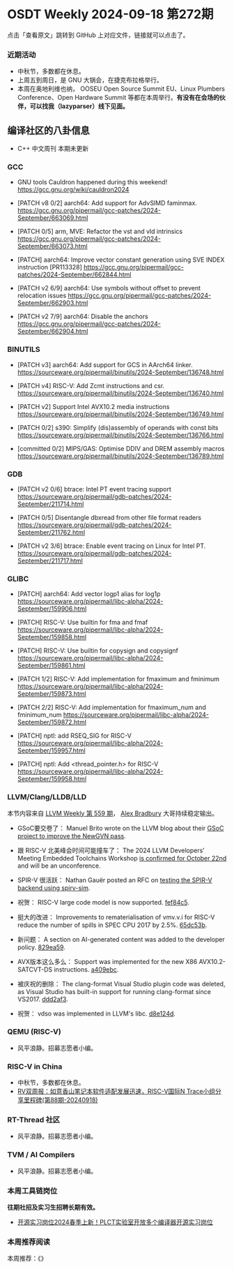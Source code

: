 # OSDT Weekly 2024-09-18 第272期

点击「查看原文」跳转到 GitHub 上对应文件，链接就可以点击了。

### 近期活动

- 中秋节，多数都在休息。
- 上周五到周日，是 GNU 大锅会，在捷克布拉格举行。
- 本周在奥地利维也纳， OOSEU Open Source Summit EU、Linux Plumbers Conference、Open Hardware Summit 等都在本周举行。**有没有在会场的伙伴，可以找我（lazyparser）线下见面。**

## 编译社区的八卦信息

- C++ 中文周刊 本期未更新

### GCC

- GNU tools Cauldron happened during this weekend!
  https://gcc.gnu.org/wiki/cauldron2024

- [PATCH v8 0/2] aarch64: Add support for AdvSIMD faminmax.
  https://gcc.gnu.org/pipermail/gcc-patches/2024-September/663069.html

- [PATCH 0/5] arm, MVE: Refactor the vst and vld intrinsics
  https://gcc.gnu.org/pipermail/gcc-patches/2024-September/663073.html

- [PATCH] aarch64: Improve vector constant generation using SVE INDEX instruction [PR113328]
  https://gcc.gnu.org/pipermail/gcc-patches/2024-September/662844.html

- [PATCH v2 6/9] aarch64: Use symbols without offset to prevent relocation issues
  https://gcc.gnu.org/pipermail/gcc-patches/2024-September/662903.html

- [PATCH v2 7/9] aarch64: Disable the anchors
  https://gcc.gnu.org/pipermail/gcc-patches/2024-September/662904.html


### BINUTILS

- [PATCH v3] aarch64: Add support for GCS in AArch64 linker.
  https://sourceware.org/pipermail/binutils/2024-September/136748.html

- [PATCH v4] RISC-V: Add Zcmt instructions and csr.
  https://sourceware.org/pipermail/binutils/2024-September/136740.html

- [PATCH v2] Support Intel AVX10.2 media instructions
  https://sourceware.org/pipermail/binutils/2024-September/136749.html

- [PATCH 0/2] s390: Simplify (dis)assembly of operands with const bits
  https://sourceware.org/pipermail/binutils/2024-September/136766.html

- [committed 0/2] MIPS/GAS: Optimise DDIV and DREM assembly macros
  https://sourceware.org/pipermail/binutils/2024-September/136789.html


### GDB

- [PATCH v2 0/6] btrace: Intel PT event tracing support
  https://sourceware.org/pipermail/gdb-patches/2024-September/211714.html

- [PATCH 0/5] Disentangle dbxread from other file format readers
  https://sourceware.org/pipermail/gdb-patches/2024-September/211762.html

- [PATCH v2 3/6] btrace: Enable event tracing on Linux for Intel PT.
  https://sourceware.org/pipermail/gdb-patches/2024-September/211717.html


### GLIBC

- [PATCH] aarch64: Add vector logp1 alias for log1p
  https://sourceware.org/pipermail/libc-alpha/2024-September/159906.html

- [PATCH] RISC-V: Use builtin for fma and fmaf
  https://sourceware.org/pipermail/libc-alpha/2024-September/159858.html

- [PATCH] RISC-V: Use builtin for copysign and copysignf
  https://sourceware.org/pipermail/libc-alpha/2024-September/159861.html

- [PATCH 1/2] RISC-V: Add implementation for fmaximum and fminimum
  https://sourceware.org/pipermail/libc-alpha/2024-September/159873.html

- [PATCH 2/2] RISC-V: Add implementation for fmaximum_num and fminimum_num
  https://sourceware.org/pipermail/libc-alpha/2024-September/159872.html

- [PATCH] nptl: add RSEQ_SIG for RISC-V
  https://sourceware.org/pipermail/libc-alpha/2024-September/159957.html

- [PATCH] nptl: Add <thread_pointer.h> for RISC-V
  https://sourceware.org/pipermail/libc-alpha/2024-September/159958.html

### LLVM/Clang/LLDB/LLD

本节内容来自 [LLVM Weekly 第 559 期](http://llvmweekly.org/issue/559)，
[Alex Bradbury](https://www.linkedin.com/in/alex-bradbury/) 大哥持续稳定输出。

* GSoC要交卷了： Manuel Brito wrote on the LLVM blog about their [GSoC project to improve the NewGVN pass](https://blog.llvm.org/posts/2024-09-01-reviving-newgvn/).

* 跟 RISC-V 北美峰会时间可能撞车了： The 2024 LLVM Developers’ Meeting Embedded Toolchains Workshop [is confirmed for October 22nd](https://discourse.llvm.org/t/2024-llvm-developers-meeting-embedded-toolchains-workshop/81189) and will be an unconference.

* SPIR-V 很活跃： Nathan Gauër posted an RFC on [testing the SPIR-V backend using spirv-sim](https://discourse.llvm.org/t/rfc-spir-v-backend-testing-using-spirv-sim-llvm-ir-spir-v-interpreter/81168).

* 祝贺： RISC-V large code model is now supported.  [fef84c5](https://github.com/llvm/llvm-project/commit/fef84c56dcd9).

* 挺大的改进： Improvements to rematerialisation of vmv.v.i for RISC-V reduce the number of spills in SPEC CPU 2017 by 2.5%.
  [65dc53b](https://github.com/llvm/llvm-project/commit/65dc53baca60).

* 新问题： A section on AI-generated content was added to the developer policy.
  [829ea59](https://github.com/llvm/llvm-project/commit/829ea59ddaf0).

* AVX版本这么多么： Support was implemented for the new X86 AVX10.2-SATCVT-DS instructions.
  [a409ebc](https://github.com/llvm/llvm-project/commit/a409ebc1fc13).

* 被庆祝的删除： The clang-format Visual Studio plugin code was deleted, as Visual Studio has built-in support for running clang-format since VS2017.
  [ddd2af3](https://github.com/llvm/llvm-project/commit/ddd2af3c5a07).

* 祝贺： vdso was implemented in LLVM's libc.
  [d8e124d](https://github.com/llvm/llvm-project/commit/d8e124dffaae).

### QEMU (RISC-V)

- 风平浪静。招募志愿者小编。

### RISC-V in China

- 中秋节，多数都在休息。
- [RV双周报：如意香山笔记本软件适配发展迅速，RISC-V国际N Trace小组分享里程碑(第88期-20240918)](https://mp.weixin.qq.com/s/a6aOY2p1JRQwfzO2NWTJQA)

### RT-Thread 社区

- 风平浪静。招募志愿者小编。

### TVM / AI Compilers

- 风平浪静。招募志愿者小编。

### 本周工具链岗位

**往期社招及实习生招聘长期有效。**

- [开源实习岗位2024春季上新！PLCT实验室开放多个编译器开源实习岗位](https://mp.weixin.qq.com/s/D-l7hE2S-21NCAZsVqPzMA)

### 本周推荐阅读

本周推荐：《》
